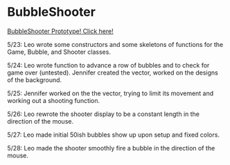 # BubbleShooter
 [BubbleShooter Prototype! Click here! ](https://docs.google.com/document/d/1hzj-fIRyta1q_DYMK9ZiBtSmiaT09h9wrxhRYQY6BBM/edit?usp=sharing)
 
 
 
 
 5/23: Leo wrote some constructors and some skeletons of functions for the Game, Bubble, and Shooter classes.
 
 5/24: Leo wrote function to advance a row of bubbles and to check for game over (untested). Jennifer created the vector, worked on the designs of the background. 
 
 5/25: Jennifer worked on the the vector, trying to limit its movement and working out a shooting function. 
 
 5/26: Leo rewrote the shooter display to be a constant length in the direction of the mouse.

 5/27: Leo made initial 50ish bubbles show up upon setup and fixed colors.
 
 5/28: Leo made the shooter smoothly fire a bubble in the direction of the mouse.
